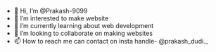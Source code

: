 - 👋 Hi, I’m @Prakash-9099
- 👀 I’m interested to make website
- 🌱 I’m currently learning about web development
- 💞️ I’m looking to collaborate on making websites
- 📫 How to reach me   can contact on insta handle- @prakash_dudi._

<!---
Prakash-9099/Prakash-9099 is a ✨ special ✨ repository because its `README.md` (this file) appears on your GitHub profile.
You can click the Preview link to take a look at your changes.
--->
